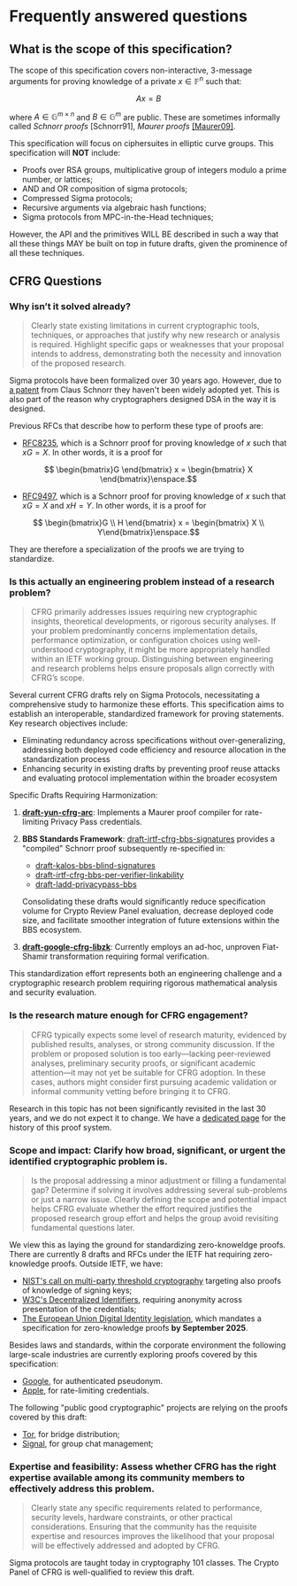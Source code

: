 # Frequently answered questions

## What is the scope of this specification?

The scope of this specification covers non-interactive, 3-message arguments for proving knowledge of a private $x \in \mathbb{F}^n$ such that:

$$Ax = B$$

where $A \in \mathbb{G}^{m \times n}$ and $B \in \mathbb{G}^m$ are public. These are sometimes informally called _Schnorr proofs_ [Schnorr91], _Maurer proofs_ [[Maurer09]](https://crypto-test.ethz.ch/publications/files/Maurer09.pdf).

This specification will focus on ciphersuites in elliptic curve groups.
This specification will **NOT** include:
- Proofs over RSA groups, multiplicative group of integers modulo a prime number, or lattices;
- AND and OR composition of sigma protocols;
- Compressed Sigma protocols;
- Recursive arguments via algebraic hash functions;
- Sigma protocols from MPC-in-the-Head techniques;

However, the API and the primitives WILL BE described in such a way that all these things MAY be built on top in future drafts, given the prominence of all these techniques.

## CFRG Questions

### Why isn’t it solved already?

> Clearly state existing limitations in current cryptographic tools, techniques, or approaches that justify why new research or analysis is required. Highlight specific gaps or weaknesses that your proposal intends to address, demonstrating both the necessity and innovation of the proposed research.

Sigma protocols have been formalized over 30 years ago. However, due to [a patent](https://patents.google.com/patent/US4995082A/en) from Claus Schnorr they haven't been widely adopted yet. This is also part of the reason why cryptographers designed DSA in the way it is designed.

Previous RFCs that describe how to perform these type of proofs are:
- [RFC8235](https://datatracker.ietf.org/doc/html/rfc8235), which is a Schnorr proof for proving knowledge of $x$ such that $xG = X$. In other words, it is a proof for 
```math
   \begin{bmatrix}G \end{bmatrix} x = \begin{bmatrix} X \end{bmatrix}\enspace.
```
- [RFC9497](https://datatracker.ietf.org/doc/html/rfc9497#section-2.2), which is a Schnorr proof for proving knowledge of $x$ such that $xG = X$ and $x H = Y$. In other words, it is a proof for

```math
   \begin{bmatrix}G \\ H \end{bmatrix} x = \begin{bmatrix} X \\ Y\end{bmatrix}\enspace.
```

They are therefore a specialization of the proofs we are trying to standardize.

### Is this actually an engineering problem instead of a research problem?

> CFRG primarily addresses issues requiring new cryptographic insights, theoretical developments, or rigorous security analyses. If your problem predominantly concerns implementation details, performance optimization, or configuration choices using well-understood cryptography, it might be more appropriately handled within an IETF working group. Distinguishing between engineering and research problems helps ensure proposals align correctly with CFRG’s scope.

Several current CFRG drafts rely on Sigma Protocols, necessitating a comprehensive study to harmonize these efforts. This specification aims to establish an interoperable, standardized framework for proving statements. Key research objectives include:

- Eliminating redundancy across specifications without over-generalizing, addressing both deployed code efficiency and resource allocation in the standardization process
- Enhancing security in existing drafts by preventing proof reuse attacks and evaluating protocol implementation within the broader ecosystem

Specific Drafts Requiring Harmonization:

1. **[draft-yun-cfrg-arc](https://datatracker.ietf.org/doc/draft-yun-cfrg-arc/)**: Implements a Maurer proof compiler for rate-limiting Privacy Pass credentials.

2. **BBS Standards Framework**: [draft-irtf-cfrg-bbs-signatures](https://datatracker.ietf.org/doc/draft-irtf-cfrg-bbs-signatures/) provides a "compiled" Schnorr proof subsequently re-specified in:
   - [draft-kalos-bbs-blind-signatures](https://datatracker.ietf.org/doc/draft-kalos-bbs-blind-signatures/)
   - [draft-irtf-cfrg-bbs-per-verifier-linkability](https://datatracker.ietf.org/doc/draft-irtf-cfrg-bbs-per-verifier-linkability/)
   - [draft-ladd-privacypass-bbs](https://datatracker.ietf.org/doc/draft-ladd-privacypass-bbs/)

   Consolidating these drafts would significantly reduce specification volume for Crypto Review Panel evaluation, decrease deployed code size, and facilitate smoother integration of future extensions within the BBS ecosystem.

3. **[draft-google-cfrg-libzk](https://datatracker.ietf.org/doc/draft-google-cfrg-libzk/)**: Currently employs an ad-hoc, unproven Fiat-Shamir transformation requiring formal verification.

This standardization effort represents both an engineering challenge and a cryptographic research problem requiring rigorous mathematical analysis and security evaluation.

### Is the research mature enough for CFRG engagement?

> CFRG typically expects some level of research maturity, evidenced by published results, analyses, or strong community discussion. If the problem or proposed solution is too early—lacking peer-reviewed analyses, preliminary security proofs, or significant academic attention—it may not yet be suitable for CFRG adoption. In these cases, authors might consider first pursuing academic validation or informal community vetting before bringing it to CFRG.

Research in this topic has not been significantly revisited in the last 30 years, and we do not expect it to change. We have a [dedicated page](https://sigma.zkproof.org/history) for the history of this proof system.

### Scope and impact: Clarify how broad, significant, or urgent the identified cryptographic problem is.

> Is the proposal addressing a minor adjustment or filling a fundamental gap? Determine if solving it involves addressing several sub-problems or just a narrow issue​. Clearly defining the scope and potential impact helps CFRG evaluate whether the effort required justifies the proposed research group effort and helps the group avoid revisiting fundamental questions later.

We view this as laying the ground for standardizing zero-knoweldge proofs. There are currently 8 drafts and RFCs under the IETF hat requiring zero-knowledge proofs.
Outside IETF, we have:
- [NIST's call on multi-party threshold cryptography](https://csrc.nist.gov/projects/threshold-cryptography) targeting also proofs of knowledge of signing keys;
- [W3C's Decentralized Identifiers](https://www.w3.org/TR/did-1.0/), requiring anonymity across presentation of the credentials;
- [The European Union Digital Identity legislation](https://github.com/eu-digital-identity-wallet/eudi-doc-architecture-and-reference-framework/blob/main/docs/discussion-topics/g-zero-knowledge-proof.md), which mandates a specification for zero-knowledge proofs **by September 2025**.

Besides laws and standards, within the corporate environment the following large-scale industries are currently exploring proofs covered by this specification:
- [Google](https://github.com/SamuelSchlesinger/authenticated-pseudonyms/blob/dev/combined/design/Private_BBS_Security.pdf), for authenticated pseudonym.
- [Apple](https://github.com/chris-wood/draft-arc/blob/main/draft-yun-cfrg-arc.md), for rate-limiting credentials.

The following "public good cryptographic" projects are relying on the proofs covered by this draft:
- [Tor](https://gitlab.torproject.org/tpo/anti-censorship/lox/-/tree/main/crates/lox-library?ref_type=heads), for bridge distribution;
- [Signal](https://github.com/signalapp/libsignal/blob/main/rust/poksho/), for group chat management;


### Expertise and feasibility: Assess whether CFRG has the right expertise available among its community members to effectively address this problem.

> Clearly state any specific requirements related to performance, security levels, hardware constraints, or other practical considerations. Ensuring that the community has the requisite expertise and resources improves the likelihood that your proposal will be effectively addressed and adopted by CFRG.


Sigma protocols are taught today in cryptography 101 classes. The Crypto Panel of CFRG is well-qualified to review this draft.
